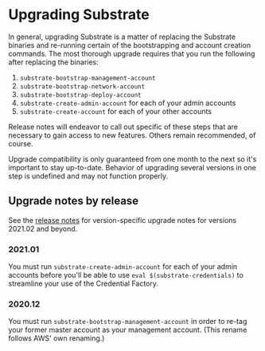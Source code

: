 # Upgrading Substrate

In general, upgrading Substrate is a matter of replacing the Substrate binaries and re-running certain of the bootstrapping and account creation commands. The most thorough upgrade requires that you run the following after replacing the binaries:

1. `substrate-bootstrap-management-account`
2. `substrate-bootstrap-network-account`
3. `substrate-bootstrap-deploy-account`
4. `substrate-create-admin-account` for each of your admin accounts
5. `substrate-create-account` for each of your other accounts

Release notes will endeavor to call out specific of these steps that are necessary to gain access to new features. Others remain recommended, of course.

Upgrade compatibility is only guaranteed from one month to the next so it's important to stay up-to-date. Behavior of upgrading several versions in one step is undefined and may not function properly.

## Upgrade notes by release

See the [release notes](/substrate/manual/releases/) for version-specific upgrade notes for versions 2021.02 and beyond.

### 2021.01

You must run `substrate-create-admin-account` for each of your admin accounts before you'll be able to use `eval $(substrate-credentials)` to streamline your use of the Credential Factory.

### 2020.12

You must run `substrate-bootstrap-management-account` in order to re-tag your former master account as your management account. (This rename follows AWS' own renaming.)
